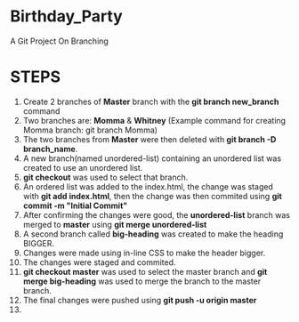 # Birthday_Party
A Git Project On Branching

# STEPS
1. Create 2 branches of **Master** branch with the **git branch new_branch** command
2. Two branches are: **Momma** &  **Whitney** (Example command for creating Momma branch: git branch Momma)
3. The two branches from **Master** were then deleted with **git branch -D branch_name**.
4. A new branch(named unordered-list) containing an unordered list was created to use an unordered list.
5. **git checkout** was used to select that branch.
6. An ordered list was added to the index.html, the change was staged with **git add index.html**, then the change was then commited using **git commit -m "Initial Commit"**
7. After confirming the changes were good, the **unordered-list** branch was merged to **master** using **git merge unordered-list**
8. A second branch called **big-heading** was created to make the heading BIGGER.
9. Changes were made using in-line CSS to make the header bigger.
10. The changes were staged and commited.
11. **git checkout master** was used to select the master branch and **git merge big-heading** was used to merge the branch to the master branch.
12. The final changes were pushed using **git push -u origin master**
13. 
